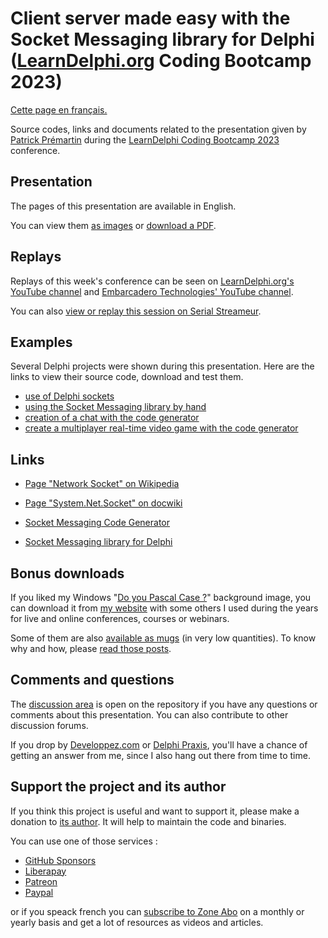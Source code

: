 # Client server made easy with the Socket Messaging library for Delphi ([LearnDelphi.org](https://learndelphi.org) Coding Bootcamp 2023)

[Cette page en français.](LISEZMOI.md)

Source codes, links and documents related to the presentation given by [Patrick Prémartin](https://fr.gravatar.com/patrickpremartinfr) during the [LearnDelphi Coding Bootcamp 2023](https://learndelphi.org/coding-bootcamp-2023/) conference.

## Presentation

The pages of this presentation are available in English.

You can view them [as images](./slides) or [download a PDF](ClientServerMadeEasyInDelphi202308.pdf).

## Replays

Replays of this week's conference can be seen on [LearnDelphi.org's YouTube channel](https://www.youtube.com/@LearnDelphi) and [Embarcadero Technologies' YouTube channel](https://www.youtube.com/@EmbarcaderoTech).

You can also [view or replay this session on Serial Streameur](https://serialstreameur.fr/client-server-made-easy-with-the-socket-messaging-library-for-delphi-coding-bootcamp-2023.html).

## Examples

Several Delphi projects were shown during this presentation. Here are the links to view their source code, download and test them.

* [use of Delphi sockets](https://github.com/DeveloppeurPascal/Delphi-samples/tree/main/Network-Samples/01-TSocket)
* [using the Socket Messaging library by hand](https://github.com/DeveloppeurPascal/Socket-Messaging-Library/tree/main/samples/01-fmx-client-server)
* [creation of a chat with the code generator](./sample-chat)
* [create a multiplayer real-time video game with the code generator](./sample-game)

## Links

* [Page "Network Socket" on Wikipedia](https://en.wikipedia.org/wiki/Network_socket)

* [Page "System.Net.Socket" on docwiki](https://docwiki.embarcadero.com/Libraries/en/System.Net.Socket)

* [Socket Messaging Code Generator](http://smcodegenerator.olfsoftware.fr)

* [Socket Messaging library for Delphi](https://socketmessaging.developpeur-pascal.fr)

## Bonus downloads

If you liked my Windows "[Do you Pascal Case ?](https://www.dropbox.com/s/q0ozh2hvjjh3w37/RADStudio-PascalCase-1920x1080.jpg?dl=1)" background image, you can download it from [my website](https://developpeur-pascal.fr/les-fonds-d-ecran.html) with some others I used during the years for live and online conferences, courses or webinars.

Some of them are also [available as mugs](https://www.leshopdeludo.fr/326-goodies) (in very low quantities). To know why and how, please [read those posts](https://developpeur-pascal.fr/goodies.html).

## Comments and questions

The [discussion area](https://github.com/DeveloppeurPascal/DCB2023-Socket-Messaging-library-and-generator/discussions) is open on the repository if you have any questions or comments about this presentation. You can also contribute to other discussion forums.

If you drop by [Developpez.com](https://www.developpez.net/forums/f15/environnements-developpement/delphi/) or [Delphi Praxis](https://en.delphipraxis.net), you'll have a chance of getting an answer from me, since I also hang out there from time to time.

## Support the project and its author

If you think this project is useful and want to support it, please make a donation to [its author](https://github.com/DeveloppeurPascal). It will help to maintain the code and binaries.

You can use one of those services :

* [GitHub Sponsors](https://github.com/sponsors/DeveloppeurPascal)
* [Liberapay](https://liberapay.com/PatrickPremartin)
* [Patreon](https://www.patreon.com/patrickpremartin)
* [Paypal](https://www.paypal.com/paypalme/patrickpremartin)

or if you speack french you can [subscribe to Zone Abo](https://zone-abo.fr/nos-abonnements.php) on a monthly or yearly basis and get a lot of resources as videos and articles.
